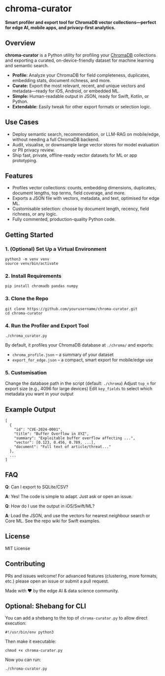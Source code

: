 # chroma-curator

**Smart profiler and export tool for ChromaDB vector collections—perfect for edge AI, mobile apps, and privacy-first analytics.**

## Overview

**chroma-curator** is a Python utility for profiling your [ChromaDB](https://www.trychroma.com/) collections and exporting a curated, on-device-friendly dataset for machine learning and semantic search.

- **Profile:** Analyze your ChromaDB for field completeness, duplicates, embedding stats, document richness, and more.
- **Curate:** Export the most relevant, recent, and unique vectors and metadata—ready for iOS, Android, or embedded ML.
- **Simple:** Human-readable output in JSON, ready for Swift, Kotlin, or Python.
- **Extendable:** Easily tweak for other export formats or selection logic.

## Use Cases

- Deploy semantic search, recommendation, or LLM-RAG on mobile/edge, without needing a full ChromaDB backend.
- Audit, visualise, or downsample large vector stores for model evaluation or PII privacy review.
- Ship fast, private, offline-ready vector datasets for ML or app prototyping.

## Features

- Profiles vector collections: counts, embedding dimensions, duplicates, document lengths, top terms, field coverage, and more.
- Exports a JSON file with vectors, metadata, and text, optimised for edge ML.
- Customisable selection: choose by document length, recency, field richness, or any logic.
- Fully commented, production-quality Python code.

## Getting Started


### 1. (Optional) Set Up a Virtual Environment
```
python3 -m venv venv
source venv/bin/activate
```
### 2. Install Requirements
```
pip install chromadb pandas numpy
```
### 3. Clone the Repo
```
git clone https://github.com/yourusername/chroma-curator.git
cd chroma-curator
```
### 4. Run the Profiler and Export Tool
```
./chroma_curator.py
```
By default, it profiles your ChromaDB database at `./chroma/` and exports:

* `chroma_profile.json` – a summary of your dataset
* `export_for_edge.json` – a compact, smart export for mobile/edge use

### 5. Customisation
Change the database path in the script (default: `./chroma`)
Adjust `top_n` for export size (e.g., 4096 for large devices)
Edit `key_fields` to select which metadata you want in your output

## Example Output

```
[
  {
    "id": "CVE-2024-0001",
    "title": "Buffer Overflow in XYZ",
    "summary": "Exploitable buffer overflow affecting ...",
    "vector": [0.123, 0.456, 0.789, ...],
    "document": "Full text of article/threat..."
  },
  ...
]
```

## FAQ

**Q**: Can I export to SQLite/CSV?

**A**: Yes! The code is simple to adapt. Just ask or open an issue.

**Q**: How do I use the output in iOS/Swift/ML?

**A**: Load the JSON, and use the vectors for nearest neighbour search or Core ML. See the repo wiki for Swift examples.

## License

MIT License

## Contributing

PRs and issues welcome! For advanced features (clustering, more formats, etc.) please open an issue or submit a pull request.

Made with ❤️ by the edge AI & data science community.

## **Optional: Shebang for CLI**

You can add a shebang to the top of `chroma-curator.py` to allow direct execution:
```
#!/usr/bin/env python3
```
Then make it executable:
```
chmod +x chroma-curator.py
```

Now you can run:
```
./chroma-curator.py
```